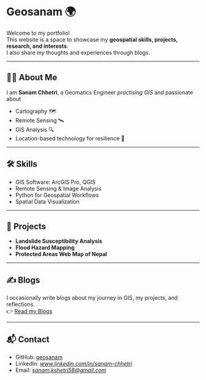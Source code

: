 # Geosanam 🌍

Welcome to my portfolio!  
This website is a space to showcase my **geospatial skills, projects, research, and interests**.  
I also share my thoughts and experiences through blogs.  

---

## 👨‍💻 About Me
I am **Sanam Chhetri**, a Geomatics Engineer *practising GIS* and passionate about  
- Cartography 🗺️  
- Remote Sensing 🛰️  
- GIS Analysis 🔍  
- Location-based technology for resilience 🌱  

---

## 🛠️ Skills
- GIS Software: ArcGIS Pro, QGIS  
- Remote Sensing & Image Analysis  
- Python for Geospatial Workflows  
- Spatial Data Visualization  

---

## 📂 Projects
- **Landslide Susceptibility Analysis**  
- **Flood Hazard Mapping**  
- **Protected Areas Web Map of Nepal**  

---

## ✍️ Blogs
I occasionally write blogs about my journey in GIS, my projects, and reflections.  
👉 [Read my Blogs](https://geosanam.github.io/blogs/)

---

## 📬 Contact
- GitHub: [geosanam](https://github.com/geosanam)  
- LinkedIn: *www.linkedin.com/in/sanam-chhetri*  
- Email: *sanam.kshetri58@gmail.com*  
